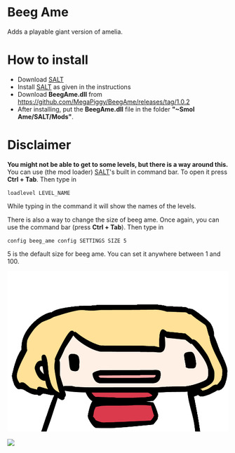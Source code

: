 # Beeg Ame
 Adds a playable giant version of amelia.

# How to install

* Download [SALT](https://github.com/MegaPiggy/SALT/releases)
* Install [SALT](https://github.com/MegaPiggy/SALT/releases) as given in the instructions
* Download **BeegAme.dll** from https://github.com/MegaPiggy/BeegAme/releases/tag/1.0.2
* After installing, put the **BeegAme.dll** file in the folder **"~Smol Ame/SALT/Mods"**.

# Disclaimer

**You might not be able to get to some levels, but there is a way around this.**
You can use (the mod loader) [SALT](https://github.com/MegaPiggy/SALT/releases)'s built in command bar. To open it press **Ctrl + Tab**.
Then type in
```
loadlevel LEVEL_NAME
```
While typing in the command it will show the names of the levels.

There is also a way to change the size of beeg ame. Once again, you can use the command bar (press **Ctrl + Tab**).
Then type in 
```
config beeg_ame config SETTINGS SIZE 5
```
5 is the default size for beeg ame. You can set it anywhere between 1 and 100.

[![](https://raw.githubusercontent.com/MegaPiggy/BeegAme/main/AmeWide.png)](https://www.nexusmods.com//mods/5&game_id=3759)

[![](https://user-images.githubusercontent.com/34462599/172096402-42c259d8-ada3-488c-99ba-265d56545320.png)](https://www.nexusmods.com//mods/5&game_id=3759)
